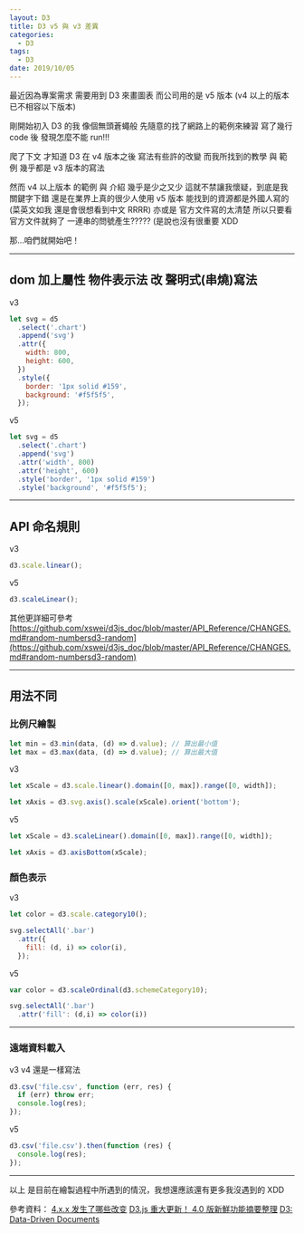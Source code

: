 ```yaml
---
layout: D3
title: D3 v5 與 v3 差異
categories:
  - D3
tags:
  - D3
date: 2019/10/05
---
```


最近因為專案需求 需要用到 D3 來畫圖表
而公司用的是 v5 版本 (v4 以上的版本已不相容以下版本)

剛開始初入 D3 的我 像個無頭蒼蠅般 先隨意的找了網路上的範例來練習
寫了幾行 code 後 發現怎麼不能 run!!!

爬了下文 才知道 D3 在 v4 版本之後 寫法有些許的改變
而我所找到的教學 與 範例 幾乎都是 v3 版本的寫法

然而 v4 以上版本 的範例 與 介紹 幾乎是少之又少
這就不禁讓我懷疑，到底是我關鍵字下錯 還是在業界上真的很少人使用 v5 版本
能找到的資源都是外國人寫的 (菜英文如我 還是會很想看到中文 RRRR)
亦或是 官方文件寫的太清楚 所以只要看官方文件就夠了
一連串的問號產生????? (是說也沒有很重要 XDD

那...咱們就開始吧！

---

## dom 加上屬性 物件表示法 改 聲明式(串燒)寫法

v3

```js
let svg = d5
  .select('.chart')
  .append('svg')
  .attr({
    width: 800,
    height: 600,
  })
  .style({
    border: '1px solid #159',
    background: '#f5f5f5',
  });
```

v5

```js
let svg = d5
  .select('.chart')
  .append('svg')
  .attr('width', 800)
  .attr('height', 600)
  .style('border', '1px solid #159')
  .style('background', '#f5f5f5');
```

---

## API 命名規則

v3

```js
d3.scale.linear();
```

v5

```js
d3.scaleLinear();
```

其他更詳細可參考 [https://github.com/xswei/d3js_doc/blob/master/API_Reference/CHANGES.md#random-numbersd3-random](https://github.com/xswei/d3js_doc/blob/master/API_Reference/CHANGES.md#random-numbersd3-random)

---

## 用法不同

### 比例尺繪製

```js
let min = d3.min(data, (d) => d.value); // 算出最小值
let max = d3.max(data, (d) => d.value); // 算出最大值
```

v3

```js
let xScale = d3.scale.linear().domain([0, max]).range([0, width]);

let xAxis = d3.svg.axis().scale(xScale).orient('bottom');
```

v5

```js
let xScale = d3.scaleLinear().domain([0, max]).range([0, width]);

let xAxis = d3.axisBottom(xScale);
```

### 顏色表示

v3

```js
let color = d3.scale.category10();

svg.selectAll('.bar')
  .attr({
    fill: (d, i) => color(i),
  });
```

v5

```js
var color = d3.scaleOrdinal(d3.schemeCategory10);

svg.selectAll('.bar')
  .attr('fill': (d,i) => color(i))
```

---

### 遠端資料載入

v3
v4 還是一樣寫法

```js
d3.csv('file.csv', function (err, res) {
  if (err) throw err;
  console.log(res);
});
```

v5

```js
d3.csv('file.csv').then(function (res) {
  console.log(res);
});
```

---

以上 是目前在繪製過程中所遇到的情況，我想還應該還有更多我沒遇到的 XDD

參考資料：
[4.x.x 发生了哪些改变](https://github.com/xswei/d3js_doc/blob/master/API_Reference/CHANGES.md)
[D3.js 重大更新！ 4.0 版新鮮功能摘要整理](http://blog.infographics.tw/2016/02/d3-js-4-0-preview/)
[D3: Data-Driven Documents](https://d3js.org.cn/introduce/)
